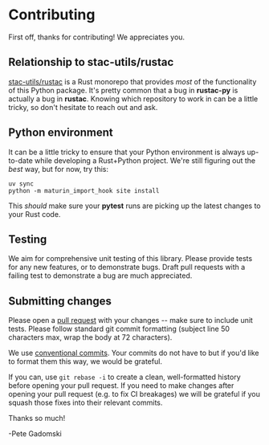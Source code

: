 # Contributing

First off, thanks for contributing!
We appreciates you.

## Relationship to **stac-utils/rustac**

[stac-utils/rustac](https://github.com/stac-utils/rustac) is a Rust monorepo that provides _most_ of the functionality of this Python package.
It's pretty common that a bug in **rustac-py** is actually a bug in **rustac**.
Knowing which repository to work in can be a little tricky, so don't hesitate to reach out and ask.

## Python environment

It can be a little tricky to ensure that your Python environment is always up-to-date while developing a Rust+Python project.
We're still figuring out the _best_ way, but for now, try this:

```shell
uv sync
python -m maturin_import_hook site install
```

This _should_ make sure your **pytest** runs are picking up the latest changes to your Rust code.

## Testing

We aim for comprehensive unit testing of this library.
Please provide tests for any new features, or to demonstrate bugs.
Draft pull requests with a failing test to demonstrate a bug are much appreciated.

## Submitting changes

Please open a [pull request](https://docs.github.com/en/pull-requests) with your changes -- make sure to include unit tests.
Please follow standard git commit formatting (subject line 50 characters max, wrap the body at 72 characters).

We use [conventional commits](https://www.conventionalcommits.org/en/v1.0.0/).
Your commits do not have to but if you'd like to format them this way, we would be grateful.

If you can, use `git rebase -i` to create a clean, well-formatted history before opening your pull request.
If you need to make changes after opening your pull request (e.g. to fix CI breakages) we will be grateful if you squash those fixes into their relevant commits.

Thanks so much!

-Pete Gadomski
